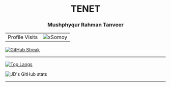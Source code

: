 <h1 align="center">TENET</h1>
<h3 align="center">Mushphyqur Rahman Tanveer</h3>


<!-- visitor counter -->
<table aligh="center">
  <tr>
    <td>Profile Visits</td>
    <td><img src="https://profile-counter.glitch.me/xsomoy/count.svg" alt="xSomoy" /></td>
  </tr>
</table>

<!-- Streak -->

[![GitHub Streak](https://github-readme-streak-stats.herokuapp.com?user=xSomoy&theme=tokyonight&hide_border=true&fire=DD2727)](https://git.io/streak-stats)
<!-- https://git.io/streak-stats -->
<!-- https://git.io/streak-stats -->
<!-- ***[Streak](https://github-readme-streak-stats.herokuapp.com?user=xSomoy&theme=github-dark&hide_border=true&fire=DD2727)*** -->
---


<!-- Stats  -->
  
[![Top Langs](https://github-readme-stats.vercel.app/api/top-langs/?username=xSomoy&hide_progress=false&layout=compact&langs_count=5&theme=blue-green)](https://github.com/anuraghazra/github-readme-stats)

![JD's GitHub stats](https://github-readme-stats.vercel.app/api?username=xSomoy&count_private=true&show_icons=true&theme=blue-green)

---

<!-- asdasd -->
